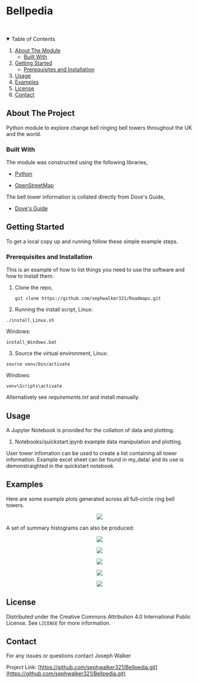 # Bellpedia
<br />
<p align="center">
  <a href="https://github.com/sephwalker321/Bellpedia">
  </a>
</p>


<!-- TABLE OF CONTENTS -->
<details open="open">
  <summary>Table of Contents</summary>
  <ol>
    <li>
      <a href="#about-the-project">About The Module</a>
      <ul>
        <li><a href="#built-with">Built With</a></li>
      </ul>
    </li>
    <li>
      <a href="#getting-started">Getting Started</a>
      <ul>
        <li><a href="#prerequisites">Prerequisites and Installation</a></li>
      </ul>
    </li>
    <li><a href="#usage">Usage</a></li>
    <li><a href="#examples">Examples</a></li>
    <li><a href="#license">License</a></li>
    <li><a href="#contact">Contact</a></li>
  </ol>
</details>


<!-- ABOUT THE PROJECT -->
## About The Project

<p align="center">
  <a href="https://github.com/sephwalker321/Bellpedia">
  </a>
</p>

Python module to explore change bell ringing bell towers throughout the UK and the world.

### Built With

The module was constructed using the following libraries,
* [Python](https://www.python.org/)

* [OpenStreetMap](https://www.openstreetmap.org/#map=6/54.910/-3.432)

The bell tower information is collated directly from Dove's Guide,

* [Dove's Guide](https://dove.cccbr.org.uk/)

<!-- GETTING STARTED -->
## Getting Started

To get a local copy up and running follow these simple example steps.

### Prerequisites and Installation

This is an example of how to list things you need to use the software and how to install them.

1. Clone the repo,
   ```
   git clone https://github.com/sephwalker321/Roadmaps.git
   ```

2. Running the install script,
  Linux:
  ```
  ./install_Linux.sh
  ```
  Windows:
  ```
  install_Windows.bat
  ```

3. Source the virtual environment,
  Linux:
  ```
  source venv/bin/activate
  ```
  Windows:
  ```
  venv\Scripts\activate
  ```

Alternatively see *requirements.txt* and install manually. 
<!-- USAGE EXAMPLES -->
## Usage
A Jupyter Notebook is provided for the collation of data and plotting.

1. Notebooks/quickstart.ipynb example data manipulation and plotting.

User tower infomation can be used to create a list containing all tower information. Example excel sheet can be found in my_data/ and its use is demonstraighted in the quickstart notebook.

## Examples
Here are some example plots generated across all full-circle ring bell towers.

<p align="center">
<img src="assets/world_TowerLocations.png">
</p>

A set of summary histograms can also be produced:

<p align="center">
<img src="assets/world_TowerNBells.png">
</p>


<p align="center">
<img src="assets/world_BellsDated.png">
</p>

<p align="center">
<img src="assets/world_BellsWeight.png">
</p>


<p align="center">
<img src="assets/world_BellsDiameter.png">
</p>


<p align="center">
<img src="assets/world_BellsFreq.png">
</p>


<!-- LICENSE -->
## License

Distributed under the Creative Commons Attribution 4.0 International Public License. See `LICENSE` for more information.


<!-- CONTACT -->
## Contact

For any issues or questions contact Joseph Walker

Project Link: [https://github.com/sephwalker321/Bellpedia.git](https://github.com/sephwalker321/Bellpedia.git)
